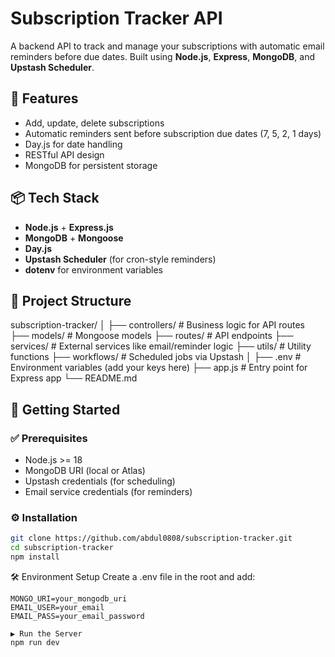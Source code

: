 # Subscription Tracker API

A backend API to track and manage your subscriptions with automatic email reminders before due dates. Built using **Node.js**, **Express**, **MongoDB**, and **Upstash Scheduler**.

## 🧠 Features

- Add, update, delete subscriptions
- Automatic reminders sent before subscription due dates (7, 5, 2, 1 days)
- Day.js for date handling
- RESTful API design
- MongoDB for persistent storage

## 📦 Tech Stack

- **Node.js** + **Express.js**
- **MongoDB** + **Mongoose**
- **Day.js**
- **Upstash Scheduler** (for cron-style reminders)
- **dotenv** for environment variables

## 📁 Project Structure

subscription-tracker/
│
├── controllers/ # Business logic for API routes
├── models/ # Mongoose models
├── routes/ # API endpoints
├── services/ # External services like email/reminder logic
├── utils/ # Utility functions
├── workflows/ # Scheduled jobs via Upstash
│
├── .env # Environment variables (add your keys here)
├── app.js # Entry point for Express app
└── README.md


## 🚀 Getting Started

### ✅ **Prerequisites**

- Node.js >= 18
- MongoDB URI (local or Atlas)
- Upstash credentials (for scheduling)
- Email service credentials (for reminders)

### ⚙️ Installation

```bash
git clone https://github.com/abdul0808/subscription-tracker.git
cd subscription-tracker
npm install

```
🛠️ Environment Setup
Create a .env file in the root and add:

```PORT=5000
MONGO_URI=your_mongodb_uri
EMAIL_USER=your_email
EMAIL_PASS=your_email_password

▶️ Run the Server
npm run dev
